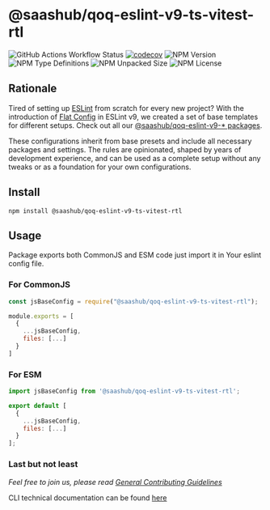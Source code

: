 # @saashub/qoq-eslint-v9-ts-vitest-rtl

![GitHub Actions Workflow Status](https://img.shields.io/github/actions/workflow/status/saashub-it/qoq/main.yml) [![codecov](https://codecov.io/gh/saashub-it/qoq/graph/badge.svg?flag=eslint-v9-ts-vitest-rtl&token=PQ1XAQQ257)](https://codecov.io/gh/saashub-it/qoq/flags/eslint-v9-ts-vitest-rtl) ![NPM Version](https://img.shields.io/npm/v/%40saashub%2Fqoq-eslint-v9-ts-vitest-rtl)
![NPM Type Definitions](https://img.shields.io/npm/types/%40saashub%2Fqoq-eslint-v9-ts-vitest-rtl) ![NPM Unpacked Size](https://img.shields.io/npm/unpacked-size/%40saashub%2Fqoq-eslint-v9-ts-vitest-rtl) ![NPM License](https://img.shields.io/npm/l/%40saashub%2Fqoq-eslint-v9-ts-vitest-rtl)

## Rationale

Tired of setting up [ESLint](https://www.npmjs.com/package/eslint) from scratch for every new project? With the introduction of [Flat Config](https://eslint.org/docs/latest/use/configure/configuration-files) in ESLint v9, we created a set of base templates for different setups. Check out all our [@saashub/qoq-eslint-v9-\* packages](https://www.npmjs.com/search?q=%40saashub%2Fqoq-eslint-v9-).

These configurations inherit from base presets and include all necessary packages and settings. The rules are opinionated, shaped by years of development experience, and can be used as a complete setup without any tweaks or as a foundation for your own configurations.

## Install

    npm install @saashub/qoq-eslint-v9-ts-vitest-rtl

## Usage

Package exports both CommonJS and ESM code just import it in Your eslint config file.

### For CommonJS

```js
const jsBaseConfig = require("@saashub/qoq-eslint-v9-ts-vitest-rtl");

module.exports = [
  {
    ...jsBaseConfig,
    files: [...]
  }
]
```

### For ESM

```js
import jsBaseConfig from '@saashub/qoq-eslint-v9-ts-vitest-rtl';

export default [
  {
    ...jsBaseConfig,
    files: [...]
  }
];
```

### Last but not least

_Feel free to join us, please read [General Contributing Guidelines](https://github.com/saashub-it/qoq/blob/master/.github/CONTRIBUTING.md)_

CLI technical documentation can be found [here](../eslint-v9/PROJECT.md)
